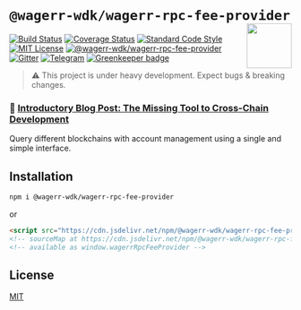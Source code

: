 # `@wagerr-wdk/wagerr-rpc-fee-provider` <img align="right" src="https://raw.githubusercontent.com/wagerr/chainabstractionlayer/master/liquality-logo.png" height="80px" />


[![Build Status](https://travis-ci.com/wagerr/chainabstractionlayer.svg?branch=master)](https://travis-ci.com/wagerr/chainabstractionlayer)
[![Coverage Status](https://coveralls.io/repos/github/wagerr/chainabstractionlayer/badge.svg?branch=master)](https://coveralls.io/github/wagerr/chainabstractionlayer?branch=master)
[![Standard Code Style](https://img.shields.io/badge/codestyle-standard-brightgreen.svg)](https://github.com/standard/standard)
[![MIT License](https://img.shields.io/badge/license-MIT-brightgreen.svg)](../../LICENSE.md)
[![@wagerr-wdk/wagerr-rpc-fee-provider](https://img.shields.io/npm/dt/@wagerr-wdk/wagerr-rpc-fee-provider.svg)](https://npmjs.com/package/@wagerr-wdk/wagerr-rpc-fee-provider)
[![Gitter](https://img.shields.io/gitter/room/wagerr/Lobby.svg)](https://gitter.im/wagerr/Lobby?source=orgpage)
[![Telegram](https://img.shields.io/badge/chat-on%20telegram-blue.svg)](https://t.me/Liquality) [![Greenkeeper badge](https://badges.greenkeeper.io/wagerr/chainabstractionlayer.svg)](https://greenkeeper.io/)

> :warning: This project is under heavy development. Expect bugs & breaking changes.

### :pencil: [Introductory Blog Post: The Missing Tool to Cross-Chain Development](https://medium.com/wagerr/the-missing-tool-to-cross-chain-development-2ebfe898efa1)


Query different blockchains with account management using a single and simple interface.


## Installation

```bash
npm i @wagerr-wdk/wagerr-rpc-fee-provider
```

or

```html
<script src="https://cdn.jsdelivr.net/npm/@wagerr-wdk/wagerr-rpc-fee-provider@0.2.3/dist/wagerr-rpc-fee-provider.min.js"></script>
<!-- sourceMap at https://cdn.jsdelivr.net/npm/@wagerr-wdk/wagerr-rpc-fee-provider@0.2.3/dist/wagerr-rpc-fee-provider.min.js.map -->
<!-- available as window.wagerrRpcFeeProvider -->
```


## License

[MIT](../../LICENSE.md)
